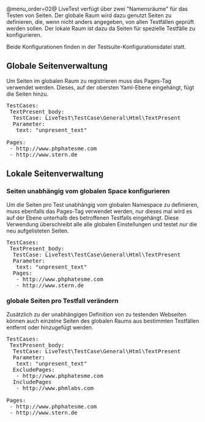 @menu_order=02@
LiveTest verfügt über zwei "Namensräume" für das Testen von Seiten. Der globale Raum wird dazu genutzt Seiten zu definieren, die, wenn nicht anders angegeben, von allen Testfällen geprüft werden sollen. Der lokale Raum ist dazu da Seiten für spezielle Testfälle zu konfigurieren.

Beide Konfigurationen finden in der Testsuite-Konfigurationsdatei statt.

## Globale Seitenverwaltung

Um Seiten im globalen Raum zu registrieren muss das Pages-Tag verwendet werden. Dieses, auf der obersten Yaml-Ebene eingehängt, fügt die Seiten hinzu.

<pre>TestCases:
 TextPresent_body:
  TestCase: LiveTest\TestCase\General\Html\TextPresent
  Parameter:
   text: "unpresent_text"
   
Pages:
 - http://www.phphatesme.com
 - http://www.stern.de</pre>

## Lokale Seitenverwaltung

### Seiten unabhängig vom globalen Space konfigurieren

Um die Seiten pro Test unabhängig vom globalen Namespace zu definieren, muss ebenfalls das Pages-Tag verwendet werden, nur dieses mal wird es auf der Ebene unterhalb des betroffenen Testfalls eingehängt. Diese Verwendung überschreibt alle alle globalen Einstellungen und testet *nur* die neu aufgelisteten Seiten. 

<pre>TestCases:
 TextPresent_body:
  TestCase: LiveTest\TestCase\General\Html\TextPresent
  Parameter:
   text: "unpresent_text"   
  Pages:
   - http://www.phphatesme.com
   - http://www.stern.de</pre>

### globale Seiten pro Testfall verändern

Zusätzlich zu der unabhängigen Definition von zu testenden Webseiten können auch einzelne Seiten des globalen Raums aus bestimmten Testfällen entfernt oder hinzugefügt werden.

<pre>TestCases:
 TextPresent_body:
  TestCase: LiveTest\TestCase\General\Html\TextPresent
  Parameter:
   text: "unpresent_text"
  ExcludePages:
   - http://www.phphatesme.com
  IncludePages 
   - http://www.phmlabs.com
   
Pages:
 - http://www.phphatesme.com
 - http://www.stern.de</pre>